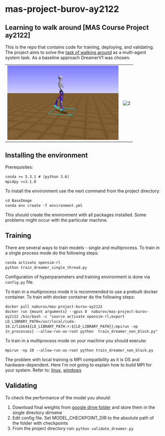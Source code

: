 # mas-project-burov-ay2122

## Learning to walk around [MAS Course Project ay2122]

This is the repo that contains code for training, deploying, and validating. 
The project aims to solve the [task of walking around](http://osim-rl.kidzinski.com/docs/nips2019/) as a multi-agent system task.
As a baseline approach DreamerV1 was chosen.

<table>
  <tr>
    <td> <img src="./images/out2.gif"  alt="1" width = 360px height = 240px ></td>
    <td><img src="./images/out.gif" alt="2" width = 360px height = 240px></td>
   </tr> 
</table>

## Installing the environment
Prerequisites: 
```
conda >= 5.3.1 # (python 3.6)
mpi4py >=3.1.0
```
To install the environment use the next command from the project directory: 
```
cd BaseImage
conda env create -f environment.yml
```
This should create the environment with all packages installed. Some problems might occur with the particular machine.

## Training
There are several ways to train models - single and multiprocess. 
To train in a single process mode do the following steps:
```
conda activate opensim-rl
python train_dreamer_single_thread.py
```
Configuration of hyperparameters and training environment is done via ```config.py``` file. 

To train in a multiprocess mode it is recommended to use a prebuilt docker container. To train with docker container do the following steps:
```
docker pull naburov/mas-project-burov-ay2122
docker run {mount arguments} --gpus 0  naburov/mas-project-burov-ay2122 /bin/bash -c "source activate opensim-rl;export LD_LIBRARY_PATH=/usr/local/cuda-10.2/lib64${LD_LIBRARY_PATH:+:${LD_LIBRARY_PATH}};mpirun -np {n_processes} --allow-run-as-root python  train_dreamer_non_block.py"
```
To train in a multiprocess mode on your machine you should execute:
```
mpirun -np 20 --allow-run-as-root python train_dreamer_non_block.py
```
The problem with local training is MPI compatibility as it is OS and hardware-dependent. Here I'm not going to explain how to build MPI for your system. Refer to: [linux](https://www.open-mpi.org/faq/?category=building#easy-build), [windows](https://docs.microsoft.com/en-us/message-passing-interface/microsoft-mpi)


## Validating
To check the performance of the model you should:
1. Download final weights from [google drive folder](https://drive.google.com/drive/folders/15l626Dfau1rahLc7OHhJlFwEt2K5pqyL?usp=sharing) and store them in the single directory *dirname*
2. Edit config file. Set MODEL_CHECKPOINT_DIR to the absolute path of the folder with checkpoints
3. From the project directory run: ```python validate_dreamer.py ```